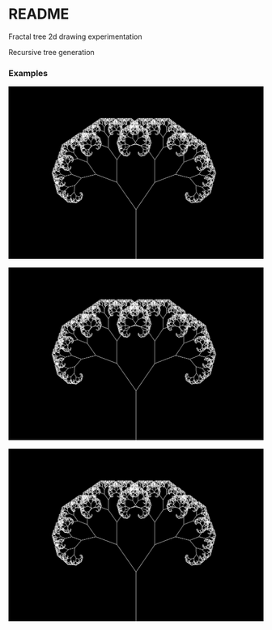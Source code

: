 # README #

Fractal tree 2d drawing experimentation

Recursive tree generation

### Examples ###

![Example 1](https://github.com/JeanBarry/fractalJavaTree/blob/master/imgs/tree1.png "Tree Example 1")

![Example 2](https://github.com/JeanBarry/fractalJavaTree/blob/master/imgs/tree1.png "Tree Example 2")

![Example 3](https://github.com/JeanBarry/fractalJavaTree/blob/master/imgs/tree1.png "Tree Example 3")